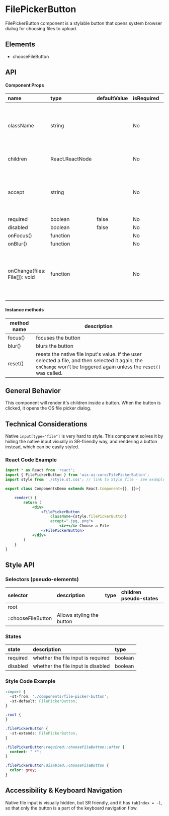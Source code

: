 # FilePickerButton

FilePickerButton component is a stylable button that opens system browser dialog for choosing files to upload.

## Elements

* chooseFileButton

## API

#### Component Props

| name                          | type            | defaultValue | isRequired | description                                                  |
| :---------------------------- | :-------------- | ------------ | :--------- | ------------------------------------------------------------ |
| className                     | string          |              | No         | Allows overriding the component's styles – see the [example](#style-code-example) below. |
| children                      | React.ReactNode |              | No         | Elements to render inside the button.                        |
| accept                        | string          |              | No         | A string that defines the file types the file input should accept ([MDN](https://developer.mozilla.org/en-US/docs/Web/HTML/Element/input/file#accept)). |
| required                      | boolean         | false        | No         |                                                              |
| disabled                      | boolean         | false        | No         |                                                              |
| onFocus()                     | function        |              | No         |                                                              |
| onBlur()                      | function        |              | No         |                                                              |
| onChange(files: File[]): void | function        |              | No         | Triggered when the user finishes selecting files through a native OS file picker dialog. |

#### Instance methods

| method name | description                                                  |
| ----------- | ------------------------------------------------------------ |
| focus()     | focuses the button                                           |
| blur()      | blurs the button                                             |
| reset()     | resets the native file input's value. if the user selected a file, and then selected it again, the `onChange` won't be triggered again unless the `reset()` was called. |


## General Behavior
This component will render it's children inside a button. When the button is clicked, it opens the OS file picker dialog.

## Technical Considerations
Native `input[type="file"]`  is very hard to style. This component solves it by hiding the native input visually in SR-friendly way, and rendering a button instead, which can be easily styled.



### React Code Example

```jsx
import * as React from 'react';
import { FilePickerButton } from 'wix-ui-core/FilePickerButton';
import style from './style.st.css'; // link to Style file - see examples of style files below

export class ComponentsDemo extends React.Component<{}, {}>{

    render() {
        return (
            <div>
                <FilePickerButton
                    className={style.filePickerButton}
                    accept=".jpg,.png">
                        <i>+</i> Choose a File
                </FilePickerButton>  
            </div>
        )
    }
}
```

## Style API

### Selectors (pseudo-elements)

| selector           | description               | type | children pseudo-states |
| :----------------- | :------------------------ | :--- | :--------------------- |
| root               |                           |      |                        |
| ::chooseFileButton | Allows styling the button |      |                        |

### States

| state    | description                        | type    |
| :------- | :--------------------------------- | :------ |
| required | whether the file input is required | boolean |
| disabled | whether the file input is disabled | boolean |

### Style Code Example

```css
:import {
  -st-from: './components/file-picker-button';
  -st-default: FilePickerButton;
}

.root {
}

.filePickerButton {
  -st-extends: FilePickerButton;
}

.filePickerButton:required::chooseFileButton::after {
  content: " *";
}

.filePickerButton:disabled::chooseFileButton {
  color: grey;
}
```

## Accessibility & Keyboard Navigation

Native file input is visually hidden, but SR friendly, and it has `tabIndex = -1`, so that only the button is a part of the keyboard navigation flow.
